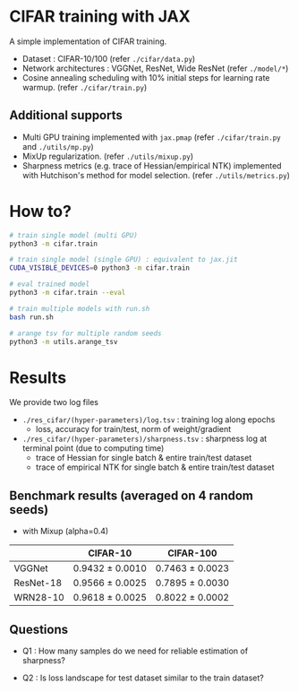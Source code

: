 # CIFAR training with JAX

A simple implementation of CIFAR training.

* Dataset : CIFAR-10/100 (refer `./cifar/data.py`)
* Network architectures : VGGNet, ResNet, Wide ResNet (refer `./model/*`)
* Cosine annealing scheduling with 10% initial steps for learning rate warmup. (refer `./cifar/train.py`)

## Additional supports
* Multi GPU training implemented with `jax.pmap` (refer `./cifar/train.py `and `./utils/mp.py`)
* MixUp regularization. (refer `./utils/mixup.py`)
* Sharpness metrics (e.g. trace of Hessian/empirical NTK) implemented with Hutchison's method for model selection. (refer `./utils/metrics.py`)

# How to?

```bash
# train single model (multi GPU)
python3 -m cifar.train

# train single model (single GPU) : equivalent to jax.jit
CUDA_VISIBLE_DEVICES=0 python3 -m cifar.train

# eval trained model
python3 -m cifar.train --eval

# train multiple models with run.sh
bash run.sh

# arange tsv for multiple random seeds
python3 -m utils.arange_tsv
```

# Results

We provide two log files 

* `./res_cifar/(hyper-parameters)/log.tsv` : training log along epochs 
    * loss, accuracy for train/test, norm of weight/gradient
* `./res_cifar/(hyper-parameters)/sharpness.tsv` : sharpness log at terminal point (due to computing time)
    * trace of Hessian for single batch & entire train/test dataset
    * trace of empirical NTK for single batch & entire train/test dataset

## Benchmark results (averaged on 4 random seeds)

* with Mixup (alpha=0.4)

|  	| CIFAR-10 	| CIFAR-100 	|
|---	|---	|---	|
| VGGNet 	| 0.9432 ± 0.0010 | 0.7463 ± 0.0023 |
| ResNet-18 | 0.9566 ± 0.0025 | 0.7895 ± 0.0030 |
| WRN28-10 	| 0.9618 ± 0.0025 | 0.8022 ± 0.0002 |

## Questions

* Q1 : How many samples do we need for reliable estimation of sharpness?

* Q2 : Is loss landscape for test dataset similar to the train dataset?